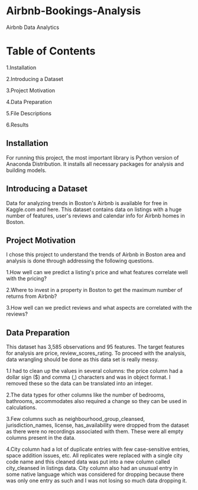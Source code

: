 # Airbnb-Bookings-Analysis
Airbnb Data Analytics
# Table of Contents
1.Installation

2.Introducing a Dataset

3.Project Motivation

4.Data Preparation

5.File Descriptions

6.Results


## Installation
For running this project, the most important library is Python version of Anaconda Distribution. It installs all necessary packages for analysis and building models.

## Introducing a Dataset
Data for analyzing trends in Boston's Airbnb is available for free in Kaggle.com and here. This dataset contains data on listings with a huge number of features, user's reviews and calendar info for Airbnb homes in Boston.
## Project Motivation

I chose this project to understand the trends of Airbnb in Boston area and analysis is done through addressing the following questions.

1.How well can we predict a listing's price and what features correlate well with the pricing?

2.Where to invest in a property in Boston to get the maximum number of returns from Airbnb?

3.How well can we predict reviews and what aspects are correlated with the reviews?

## Data Preparation

This dataset has 3,585 observations and 95 features. The target features for analysis are price, review_scores_rating. To proceed with the analysis, data wrangling should be done as this data set is really messy.

1.I had to clean up the values in several columns: the price column had a dollar sign ($) and comma (,) characters and was in object format. I removed these so the data can be translated into an integer.

2.The data types for other columns like the number of bedrooms, bathrooms, accommodates also required a change so they can be used in calculations.

3.Few columns such as neighbourhood_group_cleansed, jurisdiction_names, license, has_availability were dropped from the dataset as there were no recordings associated with them. These were all empty columns present in the data.

4.City column had a lot of duplicate entries with few case-sensitive entries, space addition issues, etc. All replicates were replaced with a single city code name and this cleaned data was put into a new column called city_cleansed in listings data. City column also had an unusual entry in some native language which was considered for dropping because there was only one entry as such and I was not losing so much data dropping it.


